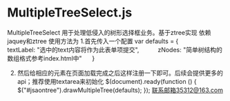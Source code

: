 # MultipleTreeSelect.js
MultipleTreeSelect
用于处理低侵入的树形选择框业务。基于ztree实现
依赖jaquey和ztree
使用方法为
1.首先传入一个配置
 var defaults = {
            textLabel: "选中的text内容将作为此表单项提交",
            zNodes: "简单树结构的数组格式参考index.html中"
       }
														
2. 然后给相应的元素在页面加载完成之后这样注册一下即可。后续会提供更多的api；推荐使用textarea来初始化
 $(document).ready(function () {
            $("#jsaontree").drawMultipleTree(defaults);
 });
联系邮箱35312@163.com
